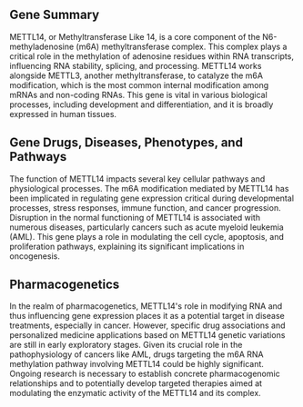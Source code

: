 ## Gene Summary
METTL14, or Methyltransferase Like 14, is a core component of the N6-methyladenosine (m6A) methyltransferase complex. This complex plays a critical role in the methylation of adenosine residues within RNA transcripts, influencing RNA stability, splicing, and processing. METTL14 works alongside METTL3, another methyltransferase, to catalyze the m6A modification, which is the most common internal modification among mRNAs and non-coding RNAs. This gene is vital in various biological processes, including development and differentiation, and it is broadly expressed in human tissues.

## Gene Drugs, Diseases, Phenotypes, and Pathways
The function of METTL14 impacts several key cellular pathways and physiological processes. The m6A modification mediated by METTL14 has been implicated in regulating gene expression critical during developmental processes, stress responses, immune function, and cancer progression. Disruption in the normal functioning of METTL14 is associated with numerous diseases, particularly cancers such as acute myeloid leukemia (AML).  This gene plays a role in modulating the cell cycle, apoptosis, and proliferation pathways, explaining its significant implications in oncogenesis.

## Pharmacogenetics
In the realm of pharmacogenetics, METTL14's role in modifying RNA and thus influencing gene expression places it as a potential target in disease treatments, especially in cancer. However, specific drug associations and personalized medicine applications based on METTL14 genetic variations are still in early exploratory stages. Given its crucial role in the pathophysiology of cancers like AML, drugs targeting the m6A RNA methylation pathway involving METTL14 could be highly significant. Ongoing research is necessary to establish concrete pharmacogenomic relationships and to potentially develop targeted therapies aimed at modulating the enzymatic activity of the METTL14 and its complex.